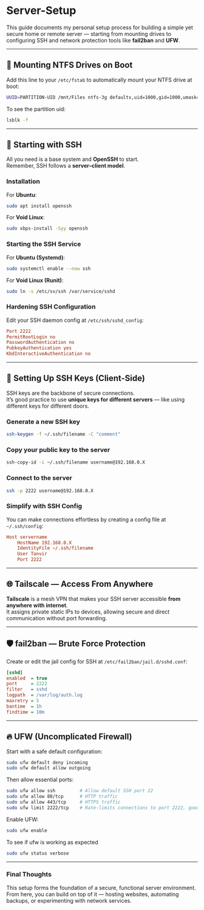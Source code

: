 # Server-Setup

This guide documents my personal setup process for building a simple yet secure home or remote server — starting from mounting drives to configuring SSH and network protection tools like **fail2ban** and **UFW**.

---

## 📂 Mounting NTFS Drives on Boot

Add this line to your `/etc/fstab` to automatically mount your NTFS drive at boot:

```bash
UUID=PARTITION-UID /mnt/Files ntfs-3g defaults,uid=1000,gid=1000,umask=022 0 0
```

To see the partition uid:
``` bash
lsblk -f
```
---

## 🔐 Starting with SSH

All you need is a base system and **OpenSSH** to start.  
Remember, SSH follows a **server–client model**.

### Installation

For **Ubuntu**:
```bash
sudo apt install openssh
```

For **Void Linux**:
```bash
sudo xbps-install -Syy openssh
```

### Starting the SSH Service

For **Ubuntu (Systemd)**:
```bash
sudo systemctl enable --now ssh
```

For **Void Linux (Runit)**:
```bash
sudo ln -s /etc/sv/ssh /var/service/sshd
```

### Hardening SSH Configuration

Edit your SSH daemon config at `/etc/ssh/sshd_config`:

```ini
Port 2222
PermitRootLogin no
PasswordAuthentication no
PubkeyAuthentication yes
KbdInteractiveAuthentication no
```

---

## 🧩 Setting Up SSH Keys (Client-Side)

SSH keys are the backbone of secure connections.  
It’s good practice to use **unique keys for different servers** — like using different keys for different doors.

### Generate a new SSH key
```bash
ssh-keygen -f ~/.ssh/filename -C "comment"
```

### Copy your public key to the server
```bash
ssh-copy-id -i ~/.ssh/filename username@192.168.0.X
```

### Connect to the server
```bash
ssh -p 2222 username@192.168.0.X
```

### Simplify with SSH Config

You can make connections effortless by creating a config file at `~/.ssh/config`:

```ini
Host servername
    HostName 192.168.0.X
    IdentityFile ~/.ssh/filename
    User Tanvir
    Port 2222
```

---

## 🌐 Tailscale — Access From Anywhere

**Tailscale** is a mesh VPN that makes your SSH server accessible **from anywhere with internet**.  
It assigns private static IPs to devices, allowing secure and direct communication without port forwarding.

---

## 🛡️ fail2ban — Brute Force Protection

Create or edit the jail config for SSH at `/etc/fail2ban/jail.d/sshd.conf`:

```ini
[sshd]
enabled  = true
port     = 2222
filter   = sshd
logpath  = /var/log/auth.log
maxretry = 5
bantime  = 1h
findtime = 10m
```

---

## 🔥 UFW (Uncomplicated Firewall)

Start with a safe default configuration:

```bash
sudo ufw default deny incoming
sudo ufw default allow outgoing
```

Then allow essential ports:

```bash
sudo ufw allow ssh         # Allow default SSH port 22
sudo ufw allow 80/tcp      # HTTP traffic
sudo ufw allow 443/tcp     # HTTPS traffic
sudo ufw limit 2222/tcp    # Rate-limits connections to port 2222, good to prevent bruteforce attacks
```

Enable UFW:
```bash
sudo ufw enable
```

To see if ufw is working as expected
```bash
sudo ufw status verbose
```

---

### Final Thoughts

This setup forms the foundation of a secure, functional server environment.  
From here, you can build on top of it — hosting websites, automating backups, or experimenting with network services.
